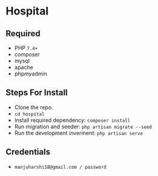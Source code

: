 # Hospital

## Required
- PHP `7.4+`
- composer
- mysql
- apache
- phpmyadmin

## Steps For Install
- Clone the repo.
- `cd hospital`
- Install required dependency: `composer install`
- Run migration and seeder: `php artisan migrate --seed`
- Run the development inverment: `php artisan serve`

## Credentials
- `manjuharshi18@gmail.com / password`

